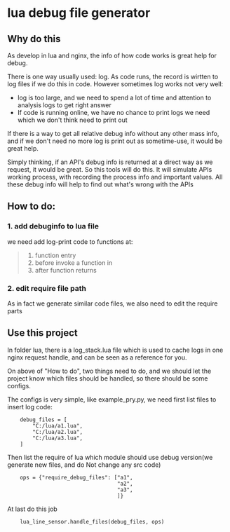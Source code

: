 
# lua debug file generator

## Why do this
As develop in lua and nginx, the info of how code works is great help for debug. 

There is one way usually used: log. As code runs, the record is wirtten to log files if we do this in code. However sometimes log works not very well:
- log is too large, and we need to spend a lot of time and attention to analysis logs to get right answer
- If code is running online, we have no chance to print logs we need which we don't think need to print out

If there is a way to get all relative debug info without any other mass info, and if we don't need no more log is print out as sometime-use, it would be  great help.

Simply thinking, if an API's debug info is returned at a direct way as we request, it would be great. So this tools will do this. It will simulate APIs working process, with recording the process info and important values. All these debug info will help to find out what's wrong with the APIs


## How to do:


### 1. add debuginfo to lua file
we need add log-print code to functions at:
> 1. function entry
> 2. before invoke a function in 
> 3. after function returns

### 2. edit require file path
As in fact we generate similar code files, we also need to edit the require parts


## Use this project

In folder lua, there is a log_stack.lua file which is used to cache logs in one nginx request handle, and can be seen as a reference for you.

On above of "How to do", two things need to do, and we should let the project know which files should be handled, so there should be some configs.

The configs is very simple, like example_pry.py, we need first list files to insert log code:


```
    debug_files = [
        "C:/lua/a1.lua",
        "C:/lua/a2.lua",
        "C:/lua/a3.lua",
    ]
```


Then list the require of lua which module should use debug version(we generate new files, and do Not change any src code)


```
    ops = {"require_debug_files": ["a1",
                                   "a2",
                                   "a3",
                                   ]}
```

At last do this job

```
	lua_line_sensor.handle_files(debug_files, ops)
```

